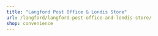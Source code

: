 ```yaml
---
title: "Langford Post Office & Londis Store"
url: /langford/langford-post-office-and-londis-store/
shop: convenience
---
```

